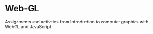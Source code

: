 # Web-GL
Assignments and activities from Introduction to computer graphics with WebGL and JavaScript
